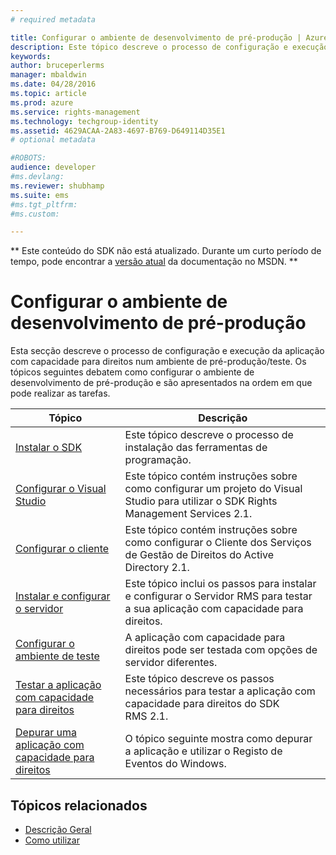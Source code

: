 ```yaml
---
# required metadata

title: Configurar o ambiente de desenvolvimento de pré-produção | Azure RMS
description: Este tópico descreve o processo de configuração e execução da aplicação com capacidade para direitos num ambiente de pré-produção/teste.
keywords:
author: bruceperlerms
manager: mbaldwin
ms.date: 04/28/2016
ms.topic: article
ms.prod: azure
ms.service: rights-management
ms.technology: techgroup-identity
ms.assetid: 4629ACAA-2A83-4697-B769-D649114D35E1
# optional metadata

#ROBOTS:
audience: developer
#ms.devlang:
ms.reviewer: shubhamp
ms.suite: ems
#ms.tgt_pltfrm:
#ms.custom:

---
```

** Este conteúdo do SDK não está atualizado. Durante um curto período de tempo, pode encontrar a [versão atual](https://msdn.microsoft.com/library/windows/desktop/hh535290(v=vs.85).aspx) da documentação no MSDN. **
# Configurar o ambiente de desenvolvimento de pré-produção

Esta secção descreve o processo de configuração e execução da aplicação com capacidade para direitos num ambiente de pré-produção/teste. Os tópicos seguintes debatem como configurar o ambiente de desenvolvimento de pré-produção e são apresentados na ordem em que pode realizar as tarefas.

|Tópico|Descrição|
|-----|-----------|
|[Instalar o SDK](create-your-first-rights-aware-application.md)|Este tópico descreve o processo de instalação das ferramentas de programação.|
|[Configurar o Visual Studio](how-to-configure-a-visual-studio-project-to-use-the-ad-rms-sdk-2-0.md)|Este tópico contém instruções sobre como configurar um projeto do Visual Studio para utilizar o SDK Rights Management Services 2.1.|
|[Configurar o cliente](how-to-configure-the-ad-rms-client-2-0.md)|Este tópico contém instruções sobre como configurar o Cliente dos Serviços de Gestão de Direitos do Active Directory 2.1.|
|[Instalar e configurar o servidor](how-to-install-and-configure-an-rms-server.md)|Este tópico inclui os passos para instalar e configurar o Servidor RMS para testar a sua aplicação com capacidade para direitos.|
|[Configurar o ambiente de teste](how-to-set-up-your-test-environment.md)|A aplicação com capacidade para direitos pode ser testada com opções de servidor diferentes.|
|[Testar a aplicação com capacidade para direitos](running-your-first-application.md)|Este tópico descreve os passos necessários para testar a aplicação com capacidade para direitos do SDK RMS 2.1.
|[Depurar uma aplicação com capacidade para direitos](debugging-applications-that-use-ad-rms.md)|O tópico seguinte mostra como depurar a aplicação e utilizar o Registo de Eventos do Windows.|


## Tópicos relacionados

* [Descrição Geral](ad-rms-overview.md)
* [Como utilizar](how-to-use-msipc.md)
 

 


<!--HONumber=Jun16_HO1-->


